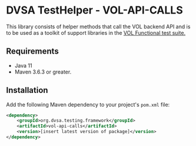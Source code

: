 # DVSA TestHelper - VOL-API-CALLS
This library consists of helper methods that call the VOL backend API and is to be used as a toolkit of support libraries in the [VOL Functional test suite.](https://github.com/dvsa/vol-functional-tests)

## Requirements
- Java 11
- Maven 3.6.3 or greater.


## Installation
Add the following Maven dependency to your project's `pom.xml` file:
```xml
<dependency>
    <groupId>org.dvsa.testing.framework</groupId>
    <artifactId>vol-api-calls</artifactId>
    <version>[insert latest version of package]</version>
</dependency>
```

